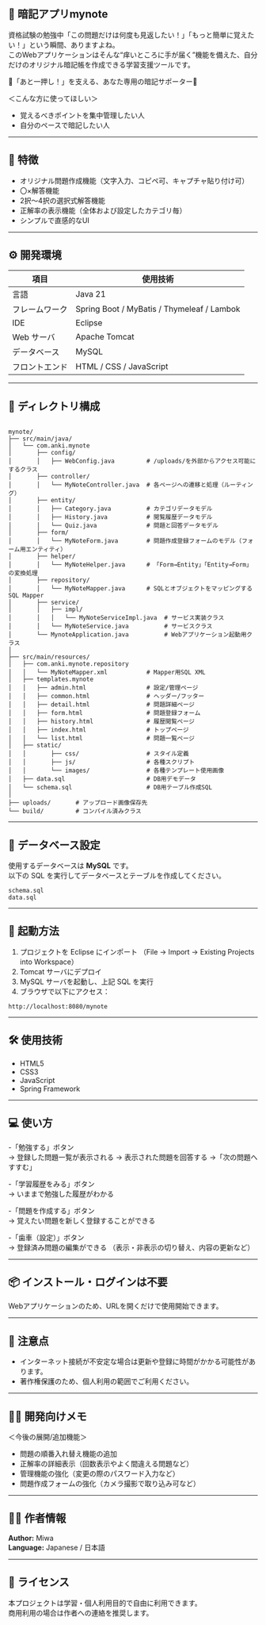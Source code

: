 ## 📝 暗記アプリmynote
 
資格試験の勉強中「この問題だけは何度も見返したい！」「もっと簡単に覚えたい！」という瞬間、ありますよね。  
このWebアプリケーションはそんな“痒いところに手が届く”機能を備えた、自分だけのオリジナル暗記帳を作成できる学習支援ツールです。

 🌟「あと一押し！」を支える、あなた専用の暗記サポーター🌟
 
 ＜こんな方に使ってほしい＞
- 覚えるべきポイントを集中管理したい人
- 自分のペースで暗記したい人
---

## 🚀 特徴

- オリジナル問題作成機能（文字入力、コピペ可、キャプチャ貼り付け可）
- 〇×解答機能
- 2択～4択の選択式解答機能
- 正解率の表示機能（全体および設定したカテゴリ毎）
- シンプルで直感的なUI
---

## ⚙️ 開発環境

| 項目 | 使用技術 |
|------|------------|
| 言語 | Java 21 |
| フレームワーク | Spring Boot / MyBatis / Thymeleaf / Lambok |
| IDE | Eclipse |
| Web サーバ | Apache Tomcat |
| データベース | MySQL |
| フロントエンド | HTML / CSS / JavaScript |

---

## 📁 ディレクトリ構成
```

mynote/
├── src/main/java/
│   └── com.anki.mynote
│       ├── config/
│       │   ├── WebConfig.java         # /uploads/を外部からアクセス可能にするクラス
│       ├── controller/
│       │   └── MyNoteController.java  # 各ページへの遷移と処理（ルーティング）
│       ├── entity/
│       │   ├── Category.java          # カテゴリデータモデル
│       │   ├── History.java           # 閲覧履歴データモデル
│       │   └── Quiz.java              # 問題と回答データモデル
│       ├── form/
│       │   └── MyNoteForm.java        # 問題作成登録フォームのモデル（フォーム用エンティティ）
│       ├── helper/
│       │   └── MyNoteHelper.java      # 「Form→Entity」「Entity→Form」の変換処理
│       ├── repository/
│       │   └── MyNoteMapper.java      # SQLとオブジェクトをマッピングするSQL Mapper
│       ├── service/
│       │   ├── impl/
│       │   │   └── MyNoteServiceImpl.java  # サービス実装クラス
│       │   └── MyNoteService.java          # サービスクラス
│       └── MynoteApplication.java          # Webアプリケーション起動用クラス
│   
├── src/main/resources/
│   ├── com.anki.mynote.repository
│   │   └── MyNoteMapper.xml           # Mapper用SQL XML
│   ├── templates.mynote
│   │   ├── admin.html                 # 設定/管理ページ
│   │   ├── common.html                # ヘッダー/フッター
│   │   ├── detail.html                # 問題詳細ページ
│   │   ├── form.html                  # 問題登録フォーム
│   │   ├── history.html               # 履歴閲覧ページ
│   │   ├── index.html                 # トップページ
│   │   └── list.html                  # 問題一覧ページ
│   ├── static/
│   │       ├── css/                   # スタイル定義
│   │       ├── js/                    # 各種スクリプト
│   │       └── images/                # 各種テンプレート使用画像
│   ├── data.sql                       # DB用デモデータ
│   └── schema.sql                     # DB用テーブル作成SQL
│ 
├── uploads/       # アップロード画像保存先  
└── build/         # コンパイル済みクラス

````

---

## 💾 データベース設定

使用するデータベースは **MySQL** です。  
以下の SQL を実行してデータベースとテーブルを作成してください。

````
schema.sql
data.sql
````
---
## 🚀 起動方法

1. プロジェクトを Eclipse にインポート
   （File → Import → Existing Projects into Workspace）
2. Tomcat サーバにデプロイ
3. MySQL サーバを起動し、上記 SQL を実行
4. ブラウザで以下にアクセス：

```
http://localhost:8080/mynote
```

---

## 🛠️ 使用技術

- HTML5
- CSS3
- JavaScript
- Spring Framework

---

## 💻 使い方

-「勉強する」ボタン  
  → 登録した問題一覧が表示される → 表示された問題を回答する →「次の問題へすすむ」 
  
-「学習履歴をみる」ボタン    
  → いままで勉強した履歴がわかる  
  
-「問題を作成する」ボタン    
  → 覚えたい問題を新しく登録することができる  
  
-「歯車（設定）」ボタン    
  → 登録済み問題の編集ができる （表示・非表示の切り替え、内容の更新など）  

---

## 📦 インストール・ログインは不要

 Webアプリケーションのため、URLを開くだけで使用開始できます。

---

## 📌 注意点

- インターネット接続が不安定な場合は更新や登録に時間がかかる可能性があります。
- 著作権保護のため、個人利用の範囲でご利用ください。

---

## 🧑‍💻 開発向けメモ

＜今後の展開/追加機能＞
-  問題の順番入れ替え機能の追加
-  正解率の詳細表示（回数表示やよく間違える問題など）
-  管理機能の強化（変更の際のパスワード入力など）
-  問題作成フォームの強化（カメラ撮影で取り込み可など）

---

## 👩‍💻 作者情報

**Author:** Miwa  
**Language:** Japanese / 日本語

---

## 📝 ライセンス

本プロジェクトは学習・個人利用目的で自由に利用できます。  
商用利用の場合は作者への連絡を推奨します。

